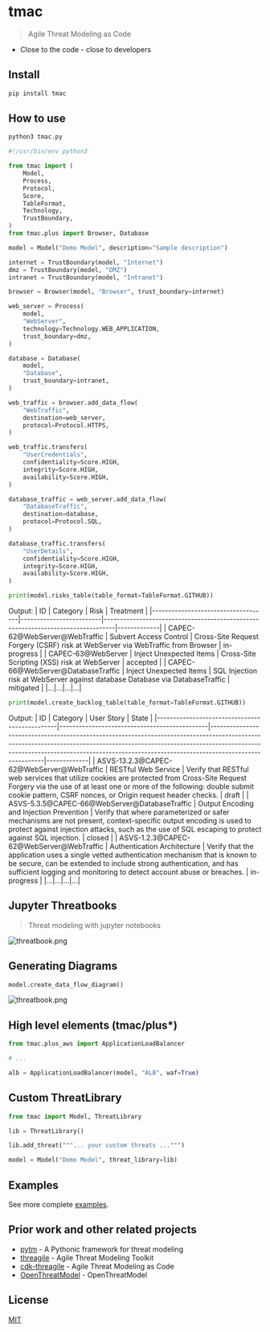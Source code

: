 # tmac
> Agile Threat Modeling as Code
- Close to the code - close to developers

## Install
```bash
pip install tmac
```

## How to use
```bash
python3 tmac.py
```

```python
#!/usr/bin/env python3

from tmac import (
    Model,
    Process,
    Protocol,
    Score,
    TableFormat,
    Technology,
    TrustBoundary,
)
from tmac.plus import Browser, Database

model = Model("Demo Model", description="Sample description")

internet = TrustBoundary(model, "Internet")
dmz = TrustBoundary(model, "DMZ")
intranet = TrustBoundary(model, "Intranet")

browser = Browser(model, "Browser", trust_boundary=internet)

web_server = Process(
    model,
    "WebServer",
    technology=Technology.WEB_APPLICATION,
    trust_boundary=dmz,
)

database = Database(
    model,
    "Database",
    trust_boundary=intranet,
)

web_traffic = browser.add_data_flow(
    "WebTraffic",
    destination=web_server,
    protocol=Protocol.HTTPS,
)

web_traffic.transfers(
    "UserCredentials",
    confidentiality=Score.HIGH,
    integrity=Score.HIGH,
    availability=Score.HIGH,
)

database_traffic = web_server.add_data_flow(
    "DatabaseTraffic",
    destination=database,
    protocol=Protocol.SQL,
)

database_traffic.transfers(
    "UserDetails",
    confidentiality=Score.HIGH,
    integrity=Score.HIGH,
    availability=Score.HIGH,
)

print(model.risks_table(table_format=TableFormat.GITHUB))
```
Output:
| ID                                 | Category                | Risk                                                                            | Treatment   |
|------------------------------------|-------------------------|---------------------------------------------------------------------------------|-------------|
| CAPEC-62@WebServer@WebTraffic      | Subvert Access Control  | Cross-Site Request Forgery (CSRF) risk at WebServer via WebTraffic from Browser | in-progress |
| CAPEC-63@WebServer                 | Inject Unexpected Items | Cross-Site Scripting (XSS) risk at WebServer                                    | accepted    |
| CAPEC-66@WebServer@DatabaseTraffic | Inject Unexpected Items | SQL Injection risk at WebServer against database Database via DatabaseTraffic   | mitigated   |
|...|...|...|...|
```python
print(model.create_backlog_table(table_format=TableFormat.GITHUB))
```
Output:
| ID                                            | Category                                     | User Story                                                                                                                                                                                                                                                         | State       |
|-----------------------------------------------|----------------------------------------------|--------------------------------------------------------------------------------------------------------------------------------------------------------------------------------------------------------------------------------------------------------------------|-------------|
| ASVS-13.2.3@CAPEC-62@WebServer@WebTraffic     | RESTful Web Service                          | Verify that RESTful web services that utilize cookies are protected from Cross-Site Request Forgery via the use of at least one or more of the following: double submit cookie pattern, CSRF nonces, or Origin request header checks.                              | draft       |
| ASVS-5.3.5@CAPEC-66@WebServer@DatabaseTraffic | Output Encoding and Injection Prevention     | Verify that where parameterized or safer mechanisms are not present, context-specific output encoding is used to protect against injection attacks, such as the use of SQL escaping to protect against SQL injection.                                              | closed      |
| ASVS-1.2.3@CAPEC-62@WebServer@WebTraffic      | Authentication Architecture                  | Verify that the application uses a single vetted authentication mechanism that is known to be secure, can be extended to include strong authentication, and has sufficient logging and monitoring to detect account abuse or breaches.                             | in-progress |
|...|...|...|...|
## Jupyter Threatbooks
> Threat modeling with jupyter notebooks

![threatbook.png](https://github.com/hupe1980/tmac/raw/main/.assets/threatbook.png)

## Generating Diagrams
```python
model.create_data_flow_diagram()
```
![threatbook.png](https://github.com/hupe1980/tmac/raw/main/.assets/data-flow-diagram.png)

## High level elements (tmac/plus*)
```python
from tmac.plus_aws import ApplicationLoadBalancer

# ...

alb = ApplicationLoadBalancer(model, "ALB", waf=True)

```

## Custom ThreatLibrary
```python
from tmac import Model, ThreatLibrary

lib = ThreatLibrary()

lib.add_threat("""... your custom threats ...""")

model = Model("Demo Model", threat_library=lib)
```
## Examples

See more complete [examples](https://github.com/hupe1980/tmac/tree/master/examples).

## Prior work and other related projects
- [pytm](https://github.com/izar/pytm) - A Pythonic framework for threat modeling
- [threagile](https://github.com/Threagile/threagile) - Agile Threat Modeling Toolkit
- [cdk-threagile](https://github.com/hupe1980/cdk-threagile) - Agile Threat Modeling as Code
- [OpenThreatModel](https://github.com/iriusrisk/OpenThreatModel) - OpenThreatModel

## License

[MIT](LICENSE)
